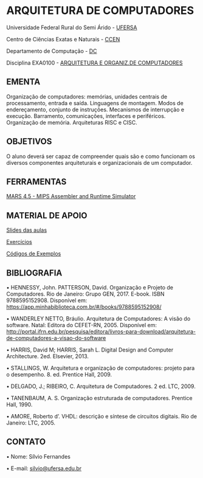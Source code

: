 
# ARQUITETURA DE COMPUTADORES
Universidade Federal Rural do Semi Árido - [UFERSA](https://ufersa.edu.br/)

Centro de Ciências Exatas e Naturais - [CCEN](https://ccen.ufersa.edu.br/)

Departamento de Computação - [DC](https://dc.ufersa.edu.br/)

Disciplina EXA0100 - [ARQUITETURA E ORGANIZ.DE COMPUTADORES](https://sistemas.ufersa.edu.br/prograd/admin/#/programa-de-disciplina/id/20140504)



## EMENTA 
Organização de computadores: memórias, unidades centrais de processamento, entrada e saída. Linguagens de montagem. 
Modos de endereçamento, conjunto de instruções. Mecanismos de interrupção e execução. 
Barramento, comunicações, interfaces e periféricos. Organização de memória. Arquiteturas RISC e CISC.


## OBJETIVOS
O aluno deverá ser capaz de compreender quais são e como funcionam os diversos componentes arquiteturais e organizacionais de um computador.


## FERRAMENTAS
[MARS 4.5 - MIPS Assembler and Runtime Simulator](<https://courses.missouristate.edu/kenvollmar/mars/>)


## MATERIAL DE APOIO
[Slides das aulas](<https://github.com/SilvioRFernandes/Arquitetura-de-Computadores/tree/main/Slides%20Aulas>)

[Exercícios](<https://github.com/SilvioRFernandes/Arquitetura-de-Computadores/tree/main/Exercicios>)

[Códigos de Exemplos](<https://github.com/SilvioRFernandes/Arquitetura-de-Computadores/tree/main/Exemplos%20ASM>)


## BIBLIOGRAFIA
•	HENNESSY, John. PATTERSON, David. Organização e Projeto de Computadores. Rio de Janeiro: Grupo GEN, 2017. E-book. ISBN 9788595152908. Disponível em: https://app.minhabiblioteca.com.br/#/books/9788595152908/

•	WANDERLEY NETTO, Bráulio. Arquitetura de Computadores: A visão do software. Natal: Editora do CEFET-RN, 2005. Disponível em: http://portal.ifrn.edu.br/pesquisa/editora/livros-para-download/arquitetura-de-computadores-a-visao-do-software 

•	HARRIS, David M; HARRIS, Sarah L. Digital Design and Computer Architecture. 2ed. Elsevier, 2013.

•	STALLINGS, W. Arquitetura e organização de computadores: projeto para o desempenho. 8. ed. Prentice Hall, 2009.

•	DELGADO, J.; RIBEIRO, C. Arquitetura de Computadores. 2 ed. LTC, 2009.

•	TANENBAUM, A. S. Organização estruturada de computadores. Prentice Hall, 1990.

•	AMORE, Roberto d’. VHDL: descrição e síntese de circuitos digitais. Rio de Janeiro: LTC, 2005.
 
 ## CONTATO
•	Nome: Sílvio Fernandes

•	E-mail: silvio@ufersa.edu.br
